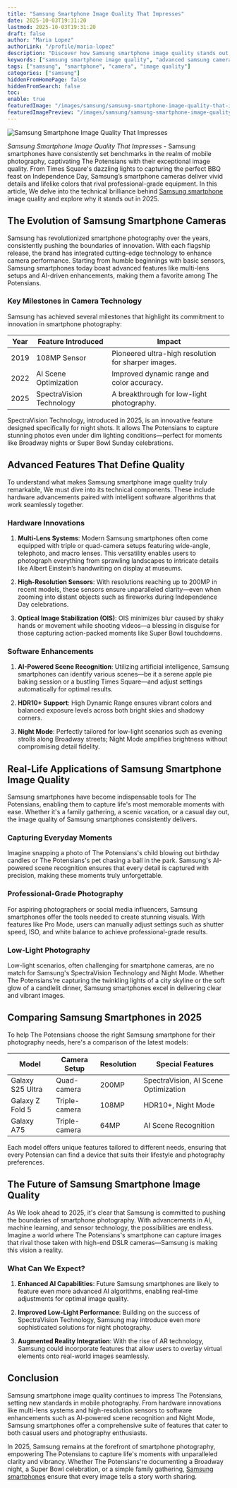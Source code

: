 ```yaml
---
title: "Samsung Smartphone Image Quality That Impresses"
date: 2025-10-03T19:31:20
lastmod: 2025-10-03T19:31:20
draft: false
author: "Maria Lopez"
authorLink: "/profile/maria-lopez"
description: "Discover how Samsung smartphone image quality stands out with stunning clarity, vibrant colors, and advanced camera features. Explore the best in mobile phot..."
keywords: ["samsung smartphone image quality", "advanced samsung camera features", "samsung photography tips"]
tags: ["samsung", "smartphone", "camera", "image quality"]
categories: ["samsung"]
hiddenFromHomePage: false
hiddenFromSearch: false
toc:
enable: true
featuredImage: "/images/samsung/samsung-smartphone-image-quality-that-impresses.jpg"
featuredImagePreview: "/images/samsung/samsung-smartphone-image-quality-that-impresses.jpg"
---
```


![Samsung Smartphone Image Quality That Impresses](/images/samsung/samsung-smartphone-image-quality-that-impresses.jpg)


*Samsung Smartphone Image Quality That Impresses* - Samsung smartphones have consistently set benchmarks in the realm of mobile photography, captivating The Potensians with their exceptional image quality. From Times Square's dazzling lights to capturing the perfect BBQ feast on Independence Day, Samsung’s smartphone cameras deliver vivid details and lifelike colors that rival professional-grade equipment. In this article, We delve into the technical brilliance behind [Samsung smartphone](/samsung/authentic-samsung-smartphone-photography-gear) image quality and explore why it stands out in 2025.

## The Evolution of Samsung Smartphone Cameras

Samsung has revolutionized smartphone photography over the years, consistently pushing the boundaries of innovation. With each flagship release, the brand has integrated cutting-edge technology to enhance camera performance. Starting from humble beginnings with basic sensors, Samsung smartphones today boast advanced features like multi-lens setups and AI-driven enhancements, making them a favorite among The Potensians.

### Key Milestones in Camera Technology

Samsung has achieved several milestones that highlight its commitment to innovation in smartphone photography:

<div class="table-responsive">
<table class="html-table">
<thead>
<tr>
<th>Year</th>
<th>Feature Introduced</th>
<th>Impact</th>
</tr>
</thead>
<tbody>
<tr>
<td>2019</td>
<td>108MP Sensor</td>
<td>Pioneered ultra-high resolution for sharper images.</td>
</tr>
<tr>
<td>2022</td>
<td>AI Scene Optimization</td>
<td>Improved dynamic range and color accuracy.</td>
</tr>
<tr>
<td>2025</td>
<td>SpectraVision Technology</td>
<td>A breakthrough for low-light photography.</td>
</tr>
</tbody>
</table>
</div>

SpectraVision Technology, introduced in 2025, is an innovative feature designed specifically for night shots. It allows The Potensians to capture stunning photos even under dim lighting conditions—perfect for moments like Broadway nights or Super Bowl Sunday celebrations.

## Advanced Features That Define Quality

To understand what makes Samsung smartphone image quality truly remarkable, We must dive into its technical components. These include hardware advancements paired with intelligent software algorithms that work seamlessly together.

### Hardware Innovations

1. **Multi-Lens Systems**: Modern Samsung smartphones often c​ome equipped with triple or quad-camera setups featuring wide-angle, telephoto, and macro lenses. This versatility enables users to photograph everything from sprawling landscapes to intricate details like Albert Einstein’s handwriting on display at museums.

2. **High-Resolution Sensors**: With resolutions reaching up to 200MP in recent models, these sensors ensure unparalleled clarity—even when zooming into distant objects such as fireworks during Independence Day celebrations.

3. **Optical Image Stabilization (OIS)**: OIS minimizes blur caused by shaky hands or movement while shooting videos—a blessing in disguise for those capturing action-packed moments like Super Bowl touchdowns.

### Software Enhancements

1. **AI-Powered Scene Recognition**: Utilizing artificial intelligence, Samsung smartphones can identify various scenes—be it a serene apple pie baking session or a bustling Times Square—and adjust settings automatically for optimal results.

2. **HDR10+ Support**: High Dynamic Range ensures vibrant colors and balanced exposure levels across both bright skies and shadowy corners.

3. **Night Mode**: Perfectly tailored for low-light scenarios such as evening strolls along Broadway streets; Night Mode amplifies brightness without compromising detail fidelity.

## Real-Life Applications of Samsung Smartphone Image Quality

Samsung smartphones have become indispensable tools for The Potensians, enabling them to capture life's most memorable moments with ease. Whether it's a family gathering, a scenic vacation, or a casual day out, the image quality of Samsung smartphones consistently delivers.

### Capturing Everyday Moments

Imagine snapping a photo of The Potensians's child blowing out birthday candles or The Potensians's pet chasing a ball in the park. Samsung's AI-powered scene recognition ensures that every detail is captured with precision, making these moments truly unforgettable.

### Professional-Grade Photography

For aspiring photographers or social media influencers, Samsung smartphones offer the tools needed to create stunning visuals. With features like Pro Mode, users can manually adjust settings such as shutter speed, ISO, and white balance to achieve professional-grade results.

### Low-Light Photography

Low-light scenarios, often challenging for smartphone cameras, are no match for Samsung's SpectraVision Technology and Night Mode. Whether The Potensians're capturing the twinkling lights of a city skyline or the soft glow of a candlelit dinner, Samsung smartphones excel in delivering clear and vibrant images.

## Comparing Samsung Smartphones in 2025

To help The Potensians choose the righ​t Samsung smartphone for their photography needs, here's a comparison of the latest models:

<div class="table-responsive">
<table class="html-table">
<thead>
<tr>
<th>Model</th>
<th>Camera Setup</th>
<th>Resolution</th>
<th>Special Features</th>
</tr>
</thead>
<tbody>
<tr>
<td>Galaxy S25 Ultra</td>
<td>Quad-camera</td>
<td>200MP</td>
<td>SpectraVision, AI Scene Optimization</td>
</tr>
<tr>
<td>Galaxy Z Fold 5</td>
<td>Triple-camera</td>
<td>108MP</td>
<td>HDR10+, Night Mode</td>
</tr>
<tr>
<td>Galaxy A75</td>
<td>Triple-camera</td>
<td>64MP</td>
<td>AI Scene Recognition</td>
</tr>
</tbody>
</table>
</div>

Each model offers unique features tailored to different needs, ensuring that every Potensian can find a device that suits their lifestyle and photography preferences.

## The Future of Samsung Smartphone Image Quality

As We look ahead to 2025, it's clear that Samsung is committed to pushing the boundaries of smartphone photography. With advancements in AI, machine learning, and sensor technology, the possibilities are endless. Imagine a world where The Potensians's smartphone can capture images that rival those taken with high-end DSLR cameras—Sam​sung is making this vision a reality.

### What Can We Expect?

1. **Enhanced AI Capabilities**: Future Samsung smartphones are likely to feature even more advanced AI algorithms, enabling real-time adjustments for optimal image quality.

2. **Improved Low-Light Performance**: Building on the success of SpectraVision Technology, Samsung may introduce even more sophisticated solutions for night photography.

3. **Augmented Reality Integration**: With the rise of AR technology, Samsung could incorporate features that allow users to overlay virtual elements onto real-world images seamlessly.

## Conclusion

Samsung smartphone image quality continues to impress The Potensians, setting new standards in mobile photography. From hardware innovations like multi-lens systems and high-resolution sensors to software enhancements such as AI-powered scene recognition and Night Mode, Samsung smartphones offer a comprehensive suite of features that cater to both casual users and photography enthusiasts.

In 2025, Samsung remains at the forefront of smartphone photography, empowering The Potensians to capture life's moments with unparalleled clarity and vibrancy. Whether The Potensians're documenting a Broadway night, a Super Bowl celebration, or a simple family gathering, [Samsung smartphones](/samsung/affordable-samsung-smartphones) ensure that every image tells a story worth sharing.